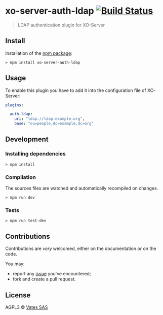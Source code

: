 # xo-server-auth-ldap [![Build Status](https://travis-ci.org/vatesfr/xo-server-auth-ldap.png?branch=master)](https://travis-ci.org/vatesfr/xo-server-auth-ldap)

> LDAP authentication plugin for XO-Server

## Install

Installation of the [npm package](https://npmjs.org/package/xo-server-auth-ldap):

```
> npm install xo-server-auth-ldap
```

## Usage

To enable this plugin you have to add it into the configuration file
of XO-Server:

```yaml
plugins:

  auth-ldap:
    uri: "ldap://ldap.example.org",
    base: "ou=people,dc=example,dc=org"
```

## Development

### Installing dependencies

```
> npm install
```

### Compilation

The sources files are watched and automatically recompiled on changes.

```
> npm run dev
```

### Tests

```
> npm run test-dev
```

## Contributions

Contributions are *very* welcomed, either on the documentation or on
the code.

You may:

- report any [issue](https://github.com/vatesfr/xo-server-auth-ldap/issues)
  you've encountered;
- fork and create a pull request.

## License

AGPL3 © [Vates SAS](http://vates.fr)
